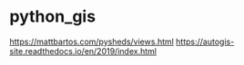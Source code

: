 # python_gis

https://mattbartos.com/pysheds/views.html
https://autogis-site.readthedocs.io/en/2019/index.html
